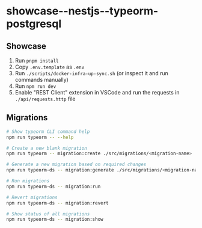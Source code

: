 # showcase--nestjs--typeorm-postgresql

## Showcase

1. Run `pnpm install`
2. Copy `.env.template` as `.env`
3. Run `./scripts/docker-infra-up-sync.sh` (or inspect it and run commands manually)
4. Run `npm run dev`
5. Enable "REST Client" extension in VSCode and run the requests in `./api/requests.http` file

## Migrations

```bash
# Show typeorm CLI command help
npm run typeorm -- --help

# Create a new blank migration
npm run typeorm -- migration:create ./src/migrations/<migration-name>

# Generate a new migration based on required changes
npm run typeorm-ds -- migration:generate ./src/migrations/<migration-name>

# Run migrations
npm run typeorm-ds -- migration:run

# Revert migrations
npm run typeorm-ds -- migration:revert

# Show status of all migrations
npm run typeorm-ds -- migration:show
```
